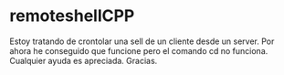 # remoteshellCPP
Estoy tratando de crontolar una sell de un cliente desde un server. Por ahora he conseguido que funcione pero el comando cd no funciona. Cualquier ayuda es apreciada. Gracias.
